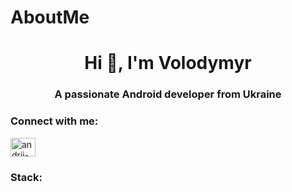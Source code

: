 # AboutMe
<h1 align="center">Hi 👋, I'm Volodymyr</h1>
<h3 align="center">A passionate Android developer from Ukraine</h3>

<h3 align="left">Connect with me:</h3>
<p align="left">
<a href="https://www.linkedin.com/in/volodymyr-labish-58a054257" target="blank"><img align="center" src="https://raw.githubusercontent.com/rahuldkjain/github-profile-readme-generator/master/src/images/icons/Social/linked-in-alt.svg" alt="andrii-yarema" height="30" width="40" /></a>
</p>

<h3 align="left">Stack:</h3>
